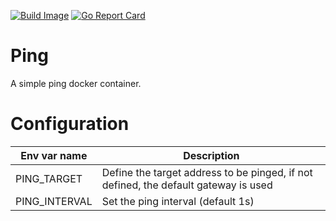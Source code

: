 [![Build Image](https://github.com/bakito/ping/actions/workflows/publish.yml/badge.svg)](https://github.com/bakito/ping/actions/workflows/publish.yml)
[![Go Report Card](https://goreportcard.com/badge/github.com/bakito/ping)](https://goreportcard.com/report/github.com/bakito/ping)

# Ping

A simple ping docker container.

# Configuration

| Env var name  | Description                                                                         |
|---------------|-------------------------------------------------------------------------------------|
| PING_TARGET   | Define the target address to be pinged, if not defined, the default gateway is used |   
| PING_INTERVAL | Set the ping interval (default 1s)                                                  |   



